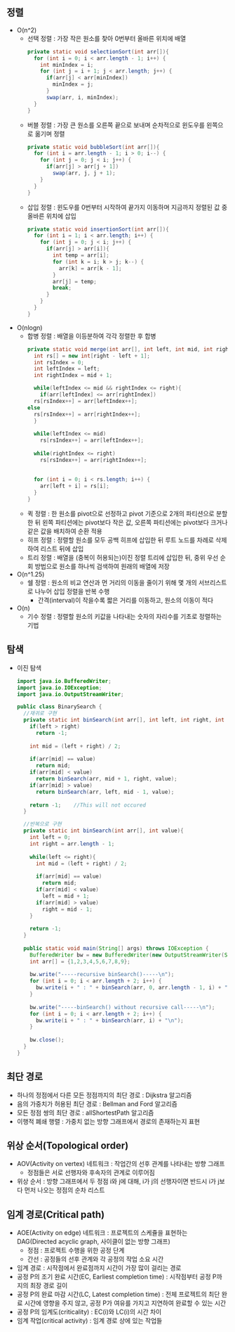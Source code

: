 ## 정렬
- O(n^2)
  - 선택 정렬 : 가장 작은 원소를 찾아 0번부터 올바른 위치에 배열
    ```java
    private static void selectionSort(int arr[]){
      for (int i = 0; i < arr.length - 1; i++) {
        int minIndex = i;
        for (int j = i + 1; j < arr.length; j++) {
          if(arr[j] < arr[minIndex])
            minIndex = j;
          }
          swap(arr, i, minIndex);
      }
    }
    ```
  - 버블 정렬 : 가장 큰 원소를 오른쪽 끝으로 보내며 순차적으로 윈도우를 왼쪽으로 옮기며 정렬
    ```java
    private static void bubbleSort(int arr[]){
      for (int i = arr.length - 1; i > 0; i--) {
        for (int j = 0; j < i; j++) {
          if(arr[j] > arr[j + 1])
            swap(arr, j, j + 1);
        }
      }
    }
    ```
  - 삽입 정렬 : 윈도우를 0번부터 시작하여 끝가지 이동하며 지금까지 정렬된 값 중 올바른 위치에 삽입
    ```java
    private static void insertionSort(int arr[]){
      for (int i = 1; i < arr.length; i++) {
        for (int j = 0; j < i; j++) {
          if(arr[j] > arr[i]){
            int temp = arr[i];
            for (int k = i; k > j; k--) {
              arr[k] = arr[k - 1];
            }
            arr[j] = temp;
            break;
          }
        }
      }
    }
    ```
- O(nlogn)
  - 합병 정렬 : 배열을 이등분하여 각각 정렬한 후 합병
    ```java
    private static void merge(int arr[], int left, int mid, int right){
      int rs[] = new int[right - left + 1];
      int rsIndex = 0;
      int leftIndex = left;
      int rightIndex = mid + 1;
	
      while(leftIndex <= mid && rightIndex <= right){
        if(arr[leftIndex] <= arr[rightIndex])
	  rs[rsIndex++] = arr[leftIndex++];
	else
	  rs[rsIndex++] = arr[rightIndex++];
      }
		
      while(leftIndex <= mid)
        rs[rsIndex++] = arr[leftIndex++];
		
      while(rightIndex <= right)
        rs[rsIndex++] = arr[rightIndex++];
		
		
      for (int i = 0; i < rs.length; i++) {
        arr[left + i] = rs[i];
      }
    }
    ```
  - 퀵 정렬 : 한 원소를 pivot으로 선정하고 pivot 기준으로 2개의 파티션으로 분할한 뒤 왼쪽 파티션에는 pivot보다 작은 값, 오른쪽 파티션에는 pivot보다 크거나 같은 값을 배치하여 순환 적용
  - 히프 정렬 : 정렬할 원소를 모두 공백 히프에 삽입한 뒤 루트 노드를 차례로 삭제하여 리스트 뒤에 삽입
  - 트리 정렬 : 배열을 (중복이 허용되는)이진 정렬 트리에 삽입한 뒤, 중위 우선 순회 방법으로 원소를 하나씩 검색하여 원래의 배열에 저장
- O(n^1.25)
  - 쉘 정렬 : 원소의 비교 연산과 먼 거리의 이동을 줄이기 위해 몇 개의 서브리스트로 나누어 삽입 정렬을 반복 수행
    - 간격(interval)이 작을수록 짧은 거리를 이동하고, 원소의 이동이 적다
- O(n)
  - 기수 정렬 : 정렬할 원소의 키값을 나타내는 숫자의 자리수를 기초로 정렬하는 기법
  
## 탐색
- 이진 탐색
  ```java  
  import java.io.BufferedWriter;
  import java.io.IOException;
  import java.io.OutputStreamWriter;

  public class BinarySearch {
    //재귀로 구현
    private static int binSearch(int arr[], int left, int right, int value){
      if(left > right)
        return -1;
		
      int mid = (left + right) / 2;
		
      if(arr[mid] == value)
        return mid;
      if(arr[mid] < value)
        return binSearch(arr, mid + 1, right, value);
      if(arr[mid] > value)
        return binSearch(arr, left, mid - 1, value);
		
      return -1;	//This will not occured
    }

    //반복으로 구현
    private static int binSearch(int arr[], int value){
      int left = 0;
      int right = arr.length - 1;
		
      while(left <= right){
        int mid = (left + right) / 2;
			
        if(arr[mid] == value)
          return mid;
        if(arr[mid] < value)
          left = mid + 1;
        if(arr[mid] > value)
          right = mid - 1;
      }
		
      return -1;
    }
	
    public static void main(String[] args) throws IOException {
      BufferedWriter bw = new BufferedWriter(new OutputStreamWriter(System.out));
      int arr[] = {1,2,3,4,5,6,7,8,9};
		
      bw.write("-----recursive binSearch()-----\n");
      for (int i = 0; i < arr.length + 2; i++) {
        bw.write(i + " : " + binSearch(arr, 0, arr.length - 1, i) + "\n");
      }
		
      bw.write("-----binSearch() without recursive call-----\n");
      for (int i = 0; i < arr.length + 2; i++) {
        bw.write(i + " : " + binSearch(arr, i) + "\n");
      }
		
      bw.close();
    }
  }
  ```
 
## 최단 경로
- 하나의 정점에서 다른 모든 정점까지의 최단 경로 : Dijkstra 알고리즘
- 음의 가중치가 허용된 최단 경로 : Bellman and Ford 알고리즘
- 모든 정점 쌍의 최단 경로 : allShortestPath 알고리즘
- 이행적 폐쇄 행렬 : 가중치 없는 방향 그래프에서 경로의 존재하는지 표현
  
## 위상 순서(Topological order)
- AOV(Activity on vertex) 네트워크 : 작업간의 선후 관계를 나타내는 방향 그래프
  - 정점들은 서로 선행자와 후속자의 관계로 이루어짐
- 위상 순서 : 방향 그래프에서 두 정점 i와 j에 대해, i가 j의 선행자이면 반드시 i가 j보다 먼저 나오는 정점의 순차 리스트

## 임계 경로(Critical path)
- AOE(Activity on edge) 네트워크 : 프로젝트의 스케쥴을 표현하는 DAG(Directed acyclic graph, 사이클이 없는 방향 그래프)
  - 정점 : 프로젝트 수행을 위한 공정 단계
  - 간선 : 공정들의 선후 관계와 각 공정의 작업 소요 시간
- 임계 경로 : 시작점에서 완료점까지 시간이 가장 많이 걸리는 경로
- 공정 P의 조기 완료 시간(EC, Earliest completion time) : 시작점부터 공정 P까지의 최장 경로 길이
- 공정 P의 완료 마감 시간(LC, Latest completion time) : 전체 프로젝트의 최단 완료 시간에 영향을 주지 않고, 공정 P가 여유를 가지고 지연하여 완료할 수 있는 시간
- 공정 P의 임계도(criticality) : EC(i)와 LC(i)의 시간 차이
- 임계 작업(critical activity) : 임계 경로 상에 있는 작업들

  
